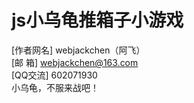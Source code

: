 # js小乌龟推箱子小游戏
 [作者网名] webjackchen（阿飞）</br>
 [邮    箱] webjackchen@163.com</br>
 [QQ交流] 602071930</br>
 小乌龟，不服来战吧！
